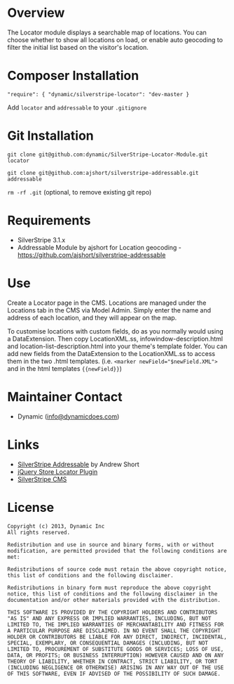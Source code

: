 Overview
=================================

 The Locator module displays a searchable map of locations. You can choose whether to show all locations on load, or enable auto geocoding to filter the initial list based on the visitor's location. 

Composer Installation
=================================

`"require": { "dynamic/silverstripe-locator": "dev-master }`

Add `locator` and `addressable` to your `.gitignore`

Git Installation
=================================

`git clone git@github.com:dynamic/SilverStripe-Locator-Module.git locator`

`git clone git@github.com:ajshort/silverstripe-addressable.git addressable`

`rm -rf .git` (optional, to remove existing git repo)

Requirements
=================================

 *  SilverStripe 3.1.x
 *  Addressable Module by ajshort for Location geocoding - https://github.com/ajshort/silverstripe-addressable
 
Use
=================================

 Create a Locator page in the CMS. Locations are managed under the Locations tab in the CMS via Model Admin. Simply enter the name and address of each location, and they will appear on the map.

 To customise locations with custom fields, do as you normally would using a DataExtension. Then copy LocationXML.ss, infowindow-description.html and location-list-description.html into your theme's template folder.
 You can add new fields from the DataExtension to the LocationXML.ss to access them in the two .html templates. (i.e. `<marker newField="$newField.XML">` and in the html templates `{{newField}}`)

Maintainer Contact
=================================

 *  Dynamic (<info@dynamicdoes.com>)

Links
=================================

 * [SilverStripe Addressable](https://github.com/ajshort/silverstripe-addressable) by Andrew Short
 * [jQuery Store Locator Plugin](http://www.bjornblog.com/web/jquery-store-locator-plugin)
 * [SilverStripe CMS](http://www.silverstripe.org/)

License
=================================

	Copyright (c) 2013, Dynamic Inc
	All rights reserved.

	Redistribution and use in source and binary forms, with or without modification, are permitted provided that the following conditions are met:

	Redistributions of source code must retain the above copyright notice, this list of conditions and the following disclaimer.
	
	Redistributions in binary form must reproduce the above copyright notice, this list of conditions and the following disclaimer in the documentation and/or other materials provided with the distribution.
	
	THIS SOFTWARE IS PROVIDED BY THE COPYRIGHT HOLDERS AND CONTRIBUTORS "AS IS" AND ANY EXPRESS OR IMPLIED WARRANTIES, INCLUDING, BUT NOT LIMITED TO, THE IMPLIED WARRANTIES OF MERCHANTABILITY AND FITNESS FOR A PARTICULAR PURPOSE ARE DISCLAIMED. IN NO EVENT SHALL THE COPYRIGHT HOLDER OR CONTRIBUTORS BE LIABLE FOR ANY DIRECT, INDIRECT, INCIDENTAL, SPECIAL, EXEMPLARY, OR CONSEQUENTIAL DAMAGES (INCLUDING, BUT NOT LIMITED TO, PROCUREMENT OF SUBSTITUTE GOODS OR SERVICES; LOSS OF USE, DATA, OR PROFITS; OR BUSINESS INTERRUPTION) HOWEVER CAUSED AND ON ANY THEORY OF LIABILITY, WHETHER IN CONTRACT, STRICT LIABILITY, OR TORT (INCLUDING NEGLIGENCE OR OTHERWISE) ARISING IN ANY WAY OUT OF THE USE OF THIS SOFTWARE, EVEN IF ADVISED OF THE POSSIBILITY OF SUCH DAMAGE.
